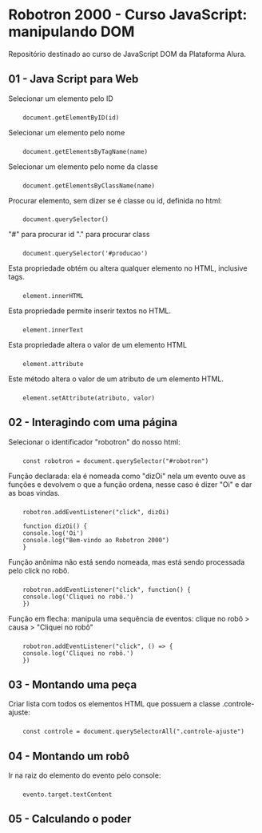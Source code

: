 # Robotron 2000 - Curso JavaScript: manipulando DOM
Repositório destinado ao curso de JavaScript DOM da Plataforma Alura.

## 01 - Java Script para Web

Selecionar um elemento pelo ID
###
        document.getElementByID(id)

Selecionar um elemento pelo nome
###
        document.getElementsByTagName(name) 

Selecionar um elemento pelo nome da classe
###
        document.getElementsByClassName(name)

Procurar elemento, sem dizer se é classe ou id, definida no html:

###
        document.querySelector()

"#" para procurar id
"." para procurar class

###
        document.querySelector('#producao')

Esta propriedade obtém ou altera qualquer elemento no HTML, inclusive tags.
###
        element.innerHTML 
Esta propriedade permite inserir textos no HTML.
###
        element.innerText
Esta propriedade altera o valor de um elemento HTML
###
        element.attribute 

Este método altera o valor de um atributo de um elemento HTML.
###
        element.setAttribute(atributo, valor)

## 02 - Interagindo com uma página

Selecionar o identificador "robotron" do nosso html:
###
        const robotron = document.querySelector("#robotron")

Função declarada: ela é nomeada como "dizOi" nela um evento ouve as funções e devolvem o que a função ordena, nesse caso é dizer "Oi" e dar as boas vindas.
###
        robotron.addEventListener("click", dizOi)

        function dizOi() {
        console.log('Oi')
        console.log("Bem-vindo ao Robotron 2000")
        }
Função anônima não está sendo nomeada, mas está sendo processada pelo click no robô.
###
        robotron.addEventListener("click", function() {
        console.log('Cliquei no robô.')
        })
Função em flecha: manipula uma sequência de eventos: clique no robô > causa > "Cliquei no robô"
###
        robotron.addEventListener("click", () => {
        console.log('Cliquei no robô.')
        })

## 03 - Montando uma peça

Criar lista com todos os elementos HTML que possuem a classe .controle-ajuste:
###
        const controle = document.querySelectorAll(".controle-ajuste")

## 04 - Montando um robô

Ir na raiz do elemento do evento pelo console:
###
        evento.target.textContent

## 05 - Calculando o poder